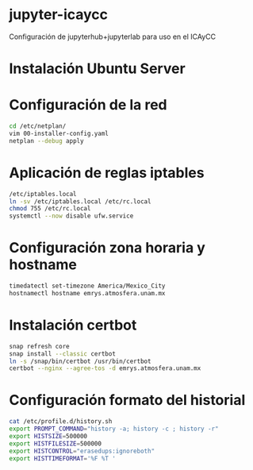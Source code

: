 # jupyter-icaycc
Configuración de jupyterhub+jupyterlab  para uso en el  ICAyCC


# Instalación Ubuntu Server
# Configuración de la red
~~~bash
cd /etc/netplan/
vim 00-installer-config.yaml 
netplan --debug apply
~~~
# Aplicación de reglas iptables 
~~~bash
/etc/iptables.local 
ln -sv /etc/iptables.local /etc/rc.local
chmod 755 /etc/rc.local
systemctl --now disable ufw.service 
~~~
# Configuración zona horaria y hostname 
~~~bash
timedatectl set-timezone America/Mexico_City
hostnamectl hostname emrys.atmosfera.unam.mx
~~~
# Instalación  certbot
~~~bash
snap refresh core
snap install --classic certbot
ln -s /snap/bin/certbot /usr/bin/certbot
certbot --nginx --agree-tos -d emrys.atmosfera.unam.mx
~~~
# Configuración formato del historial
~~~bash
cat /etc/profile.d/history.sh 
export PROMPT_COMMAND="history -a; history -c ; history -r"
export HISTSIZE=500000
export HISTFILESIZE=500000
export HISTCONTROL="erasedups:ignoreboth"
export HISTTIMEFORMAT='%F %T '
~~~
